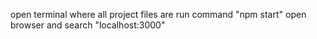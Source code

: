 open terminal where all project files are
run command "npm start"
open browser and search "localhost:3000"
